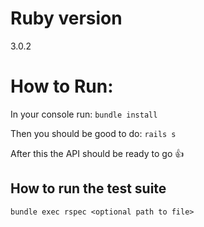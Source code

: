 # Ruby version

3.0.2

# How to Run:

In your console run:
`bundle install`

Then you should be good to do:
`rails s`

After this the API should be ready to go 👍

## How to run the test suite

`bundle exec rspec <optional path to file>`
